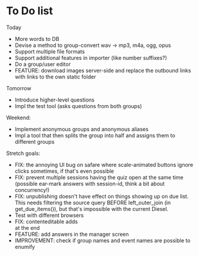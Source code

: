 # To Do list

Today

- More words to DB
- Devise a method to group-convert wav -> mp3, m4a, ogg, opus
- Support multiple file formats
- Support additional features in importer (like number suffixes?)
- Do a group/user editor
- FEATURE: download images server-side and replace the outbound links with links to the own static folder

Tomorrow
- Introduce higher-level questions
- Impl the test tool (asks questions from both groups)


Weekend:
- Implement anonymous groups and anonymous aliases
- Impl a tool that then splits the group into half and assigns them to different groups




Stretch goals:
- FIX: the annoying UI bug on safare where scale-animated buttons ignore clicks sometimes, if that's even possible
- FIX: prevent multiple sessions having the quiz open at the same time (possible ear-mark answers with session-id, think a bit about concurrency!)
- FIX: unpublishing doesn't have effect on things showing up on due list. This needs filtering the source query BEFORE left_outer_join (in get_due_items()), but that's impossible with the current Diesel.
- Test with different browsers
- FIX: contenteditable adds <br> at the end
- FEATURE: add answers in the manager screen
- IMPROVEMENT: check if group names and event names are possible to enumify
